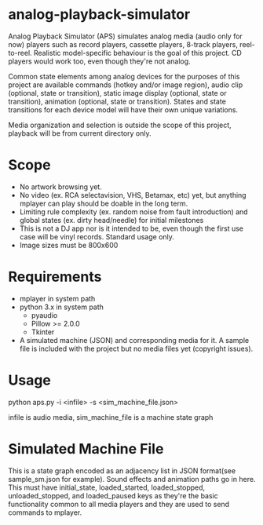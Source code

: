 # analog-playback-simulator

Analog Playback Simulator (APS) simulates analog media (audio only for now) players such as record players, cassette players, 8-track players, reel-to-reel. Realistic model-specific behaviour is the goal of this project. CD players would work too, even though they're not analog.

Common state elements among analog devices for the purposes of this project are available commands (hotkey and/or image region), audio clip (optional, state or transition), static image display (optional, state or transition), animation (optional, state or transition). States and state transitions for each device model will have their own unique variations.

Media organization and selection is outside the scope of this project, playback will be from current directory only.

# Scope
* No artwork browsing yet. 
* No video (ex. RCA selectavision, VHS, Betamax, etc) yet, but anything mplayer can play should be doable in the long term.
* Limiting rule complexity (ex. random noise from fault introduction) and global states (ex. dirty head/needle) for initial milestones
* This is not a DJ app nor is it intended to be, even though the first use case will be vinyl records. Standard usage only.
* Image sizes must be 800x600

# Requirements
* mplayer in system path
* python 3.x in system path
    * pyaudio
    * Pillow >= 2.0.0
    * Tkinter
* A simulated machine (JSON) and corresponding media for it. A sample file is included with the project but no media files yet (copyright issues).  

# Usage
python aps.py -i \<infile\> -s \<sim_machine_file.json\>

infile is audio media, sim_machine_file is a machine state graph

# Simulated Machine File
This is a state graph encoded as an adjacency list in JSON format(see sample_sm.json for example).
Sound effects and animation paths go in here. This must have initial_state, loaded_started, loaded_stopped, unloaded_stopped, and loaded_paused keys as they're the basic functionality common to all media players and they are used to send commands to mplayer.

